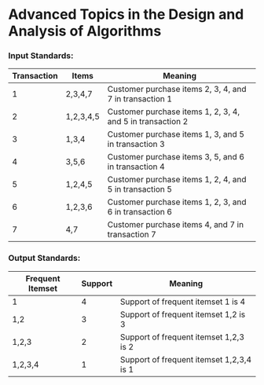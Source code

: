 # Advanced Topics in the Design and Analysis of Algorithms
### Input Standards: 




| Transaction | Items|Meaning|
| -------- | -------- |-------- |
|1| 2,3,4,7|Customer purchase items 2, 3, 4, and 7 in transaction 1
|2|1,2,3,4,5|Customer purchase items 1, 2, 3, 4, and 5 in transaction 2
|3|1,3,4|Customer purchase items 1, 3, and 5 in transaction 3
|4|3,5,6|Customer purchase items 3, 5, and 6 in transaction 4
|5|1,2,4,5|Customer purchase items 1, 2, 4, and 5 in transaction 5
|6|1,2,3,6|Customer purchase items 1, 2, 3, and 6 in transaction 6
|7|4,7     | Customer purchase items 4, and 7 in transaction 7



### Output Standards: 
| Frequent Itemset| Support| Meaning|
| -------- | -------- | -------- |
| 1     | 4|Support of frequent itemset 1 is 4|
| 1,2     | 3|Support of frequent itemset 1,2 is 3|
| 1,2,3     |2|Support of frequent itemset 1,2,3 is 2|
| 1,2,3,4     | 1|Support of frequent itemset 1,2,3,4 is 1|
